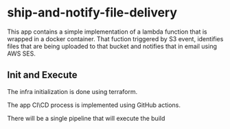 # ship-and-notify-file-delivery

This app contains a simple implementation of a lambda function that is wrapped in a docker container. That fuction triggered by S3 event, identifies files that are being uploaded to that bucket and notifies that in email using AWS SES.

## Init and Execute

The infra initialization is done using terraform.

The app CI\CD process is implemented using GitHub actions.

There will be a single pipeline that will execute the build